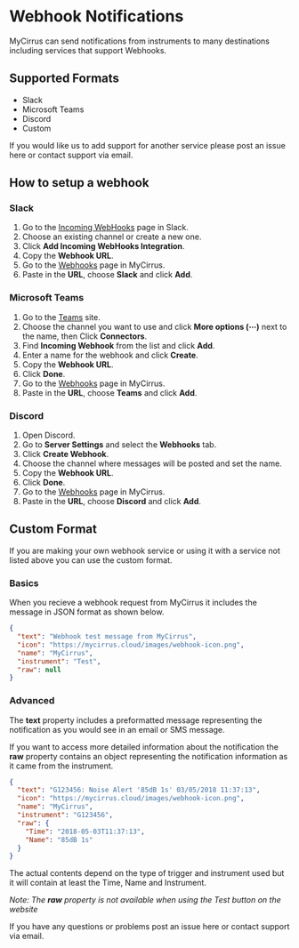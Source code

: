 # Webhook Notifications

MyCirrus can send notifications from instruments to many destinations including services that support Webhooks.

## Supported Formats

- Slack
- Microsoft Teams
- Discord
- Custom

If you would like us to add support for another service please post an issue here or contact support via email.

## How to setup a webhook

### Slack

1. Go to the [Incoming WebHooks](https://my.slack.com/services/new/incoming-webhook/) page in Slack.
2. Choose an existing channel or create a new one.
3. Click **Add Incoming WebHooks Integration**.
4. Copy the **Webhook URL**.
5. Go to the [Webhooks](https://mycirrus.cloud/notifications-webhook) page in MyCirrus.
6. Paste in the **URL**, choose **Slack** and click **Add**.

### Microsoft Teams

1. Go to the [Teams](https://teams.microsoft.com) site.
2. Choose the channel you want to use and click **More options (⋯)** next to the name, then Click **Connectors**.
3. Find **Incoming Webhook** from the list and click **Add**.
4. Enter a name for the webhook and click **Create**.
5. Copy the **Webhook URL**.
6. Click **Done**.
7. Go to the [Webhooks](https://mycirrus.cloud/notifications-webhook) page in MyCirrus.
8. Paste in the **URL**, choose **Teams** and click **Add**.

### Discord

1. Open Discord.
2. Go to **Server Settings** and select the **Webhooks** tab.
3. Click **Create Webhook**.
4. Choose the channel where messages will be posted and set the name.
5. Copy the **Webhook URL**.
6. Click **Done**.
7. Go to the [Webhooks](https://mycirrus.cloud/notifications-webhook) page in MyCirrus.
8. Paste in the **URL**, choose **Discord** and click **Add**.

## Custom Format

If you are making your own webhook service or using it with a service not listed above you can use the custom format.

### Basics

When you recieve a webhook request from MyCirrus it includes the message in JSON format as shown below.

```json
{
  "text": "Webhook test message from MyCirrus",
  "icon": "https://mycirrus.cloud/images/webhook-icon.png",
  "name": "MyCirrus",
  "instrument": "Test",
  "raw": null
}
```

### Advanced

The **text** property includes a preformatted message representing the notification as you would see in an email or SMS message.

If you want to access more detailed information about the notification the **raw** property contains an object representing the notification information as it came from the instrument.

```json
{
  "text": "G123456: Noise Alert '85dB 1s' 03/05/2018 11:37:13",
  "icon": "https://mycirrus.cloud/images/webhook-icon.png",
  "name": "MyCirrus",
  "instrument": "G123456",
  "raw": {
    "Time": "2018-05-03T11:37:13",
    "Name": "85dB 1s"
  }
}
```

The actual contents depend on the type of trigger and instrument used but it will contain at least the Time, Name and Instrument.

_Note: The **raw** property is not available when using the Test button on the website_

If you have any questions or problems post an issue here or contact support via email.
